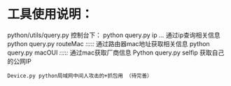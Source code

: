 # 工具使用说明：
python/utils/query.py
   控制台下：
    python query.py ip *.*.*.* 通过ip查询相关信息
    python query.py routeMac *:*:*:*:*:* 通过路由器mac地址获取相关信息
    python query.py macOUI *:*:*:*:*:* 通过mac获取厂商信息
    Python query.py selfip   获取自己的公网IP
   
    Device.py python局域网中间人攻击的+抓包用 （待完善）